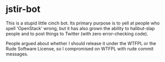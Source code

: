 # jstir-bot

This is a stupid little cinch bot. Its primary purpose is to yell at people who spell 'OpenStack' wrong, but it has also grown the ability to halibut-slap people and to post things to Twitter (with zero error-checking code).

People argued about whether I should release it under the WTFPL or the Rude Software License, so I compromised on WTFPL with rude commit messages.
